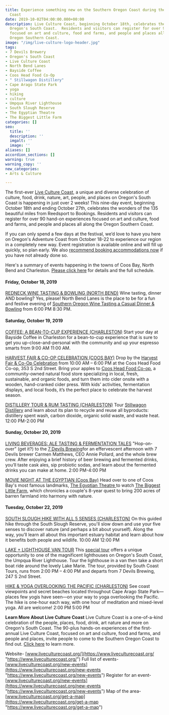 ```yaml
---
title: Experience something new on the Southern Oregon Coast during the Live Culture
  Coast
date: 2019-10-02T04:00:00.000+00:00
description: Live Culture Coast, beginning October 18th, celebrates the wonders of
  Oregon's South Coast.  Residents and visitors can register for over 90 hand-on experiences
  focused on art and culture, food and farms, and people and places all along the
  Oregon Southern Coast.
image: "/img/live-culture-logo-header.jpg"
tags:
- 7 Devils Brewery
- Oregon's South Coast
- Live Culture Coast
- North Bend Lanes
- Bayside Coffee
- Coos Head Food Co-Op
- " Stillwagon Distillery"
- Cape Arago State Park
- yoga
- hiking
- culture
- Umpqua River Lighthouse
- South Slough Reserve
- The Egyptian Theatre
- The Biggest Little Farm
categories: []
seo:
  title: ''
  description: ''
  imgalt: ''
  image: ''
aliases: []
accordion_sections: []
warning: true
warning_copy: ''
new_categories:
- Arts & Culture

---
```

The first-ever [Live Culture Coast](http://www.liveculturecoast.org), a unique and diverse celebration of culture, food, drink, nature, art, people, and places on Oregon's South Coast is happening in just over 2 weeks! This nine-day event, beginning October 18th and ending October 27th, celebrates the wonders of the 135 beautiful miles from Reedsport to Bookings.  Residents and visitors can register for over 90 hand-on experiences focused on art and culture, food and farms, and people and places all along the Oregon Southern Coast.

If you can only spend a few days at the festival, we’d love to have you here on Oregon's Adventure Coast from October 18-22 to experience our region in a completely new way. Event registration is available online and will fill up quickly, so plan early. We also [recommend booking accommodations now](https://www.oregonsadventurecoast.com/lodging/) if you have not already done so. 

Here's a summary of events happening in the towns of Coos Bay, North Bend and Charleston. [Please click here](https://www.liveculturecoast.org/new-events) for details and the full schedule.

#### **Friday, October 18, 2019**

[REDNECK WINE TASTING & BOWLING (NORTH BEND)](https://www.liveculturecoast.org/new-events/redneck-wine-tasting-amp-bowling) Wine tasting, dinner AND bowling? Yes, please! North Bend Lanes is the place to be for a fun and festive evening of [Southern Oregon Wine Tasting,a Casual Dinner & Bowling](https://www.liveculturecoast.org/new-events/redneck-wine-tasting-amp-bowling) from 6:00 PM 8:30 PM.

#### **Saturday, October 19, 2019**

[COFFEE: A BEAN-TO-CUP EXPERIENCE (CHARLESTON)](https://www.liveculturecoast.org/new-events/coffee-a-bean-to-cup-experience)
Start your day at Bayside Coffee in Charleston for a bean-to-cup experience that is sure to get you up-close-and-personal with the community and up your espresso smarts from 9:00 AM  11:00 AM.

[HARVEST FAIR & CO-OP CELEBRATION (COOS BAY)](https://www.liveculturecoast.org/new-events/harvest-fair-amp-co-op-celebration-1)
Drop by the [Harvest Fair & Co-Op Celebration](https://www.liveculturecoast.org/new-events/harvest-fair-amp-co-op-celebration-1) from 10:00 AM – 6:00 PM at the Coos Head Food Co-op, 353 S 2nd Street. Bring your apples to [Coos Head Food Co-op](http://coosheadfoodcoop.org/), a community-owned natural food store specializing in local, fresh, sustainable, and organic foods, and turn them into cider onsite with a wooden, hand-cranked cider press. With kids' activities, fermentation displays, and local foods, it’s the perfect place to celebrate the harvest season.

[DISTILLERY TOUR & RUM TASTING (CHARLESTON)](https://www.liveculturecoast.org/new-events/distillery-tour-amp-rum-tasting)
Tour [Stillwagon Distillery](http://stillwagondistillery.com/) and learn about its plan to recycle and reuse all byproducts: distillery spent wash, carbon dioxide, organic solid waste, and waste heat. 12:00 PM-2:00 PM

#### **Sunday, October 20, 2019**

[LIVING BEVERAGES: ALE TASTING & FERMENTATION TALES](https://www.liveculturecoast.org/new-events/living-beverages-ale-tasting-amp-fermentation-tales)
"Hop-on-over" (get it?) to the [7 Devils Brewing](https://www.7devilsbrewery.com/)for an effervescent afternoon with 7 Devils brewer Carmen Matthews, CEO Annie Pollard, and the whole brew crew. After enjoying a brief history of beer brewing and fermented drinks, you’ll taste cask ales, sip probiotic sodas, and learn about the fermented drinks you can make at home. 2:00 PM-4:00 PM

[MOVIE NIGHT AT THE EGYPTIAN (Coos Bay)](https://www.liveculturecoast.org/new-events/movie-night-at-the-egyptian)
Head over to one of Coos Bay's most famous landmarks, [The Egyptian Theatre ](https://egyptiantheatreoregon.com/)to watch [The Biggest Little Farm](https://www.biggestlittlefarmmovie.com/), which chronicles a couple's 8-year quest to bring 200 acres of barren farmland into harmony with nature.

#### Tuesday, October 22, 2019

[SOUTH SLOUGH HIKE WITH ALL 5 SENSES (CHARLESTON)](https://www.liveculturecoast.org/new-events/south-slough-hike-with-all-5-senses)
On this guided hike through the South Slough Reserve, you'll slow down and use your five senses to discover nature (and perhaps a bit about yourself). Along the way, you’ll learn all about this important estuary habitat and learn about how it benefits both people and wildlife. 10:00 AM  12:00 PM

[LAKE + LIGHTHOUSE VAN TOUR](https://www.liveculturecoast.org/new-events/lake-lighthouse-van-tour)
This [special tour](https://www.liveculturecoast.org/new-events/lake-lighthouse-van-tour) offers a unique opportunity to one of the magnificent lighthouses on Oregon's South Coast, the Umpqua River Lighthouse. Tour the lighthouse in a van then take a short boat ride around the lovely Lake Marie. The tour, provided by South Coast Tours, runs from 2:00 PM – 4:00 PM and departs from 7 Devils Brewing, 247 S 2nd Street.

[HIKE & YOGA OVERLOOKING THE PACIFIC (CHARLESTON)](https://www.liveculturecoast.org/new-events/hike-amp-yoga-overlooking-the-pacific)
See coast viewpoints and secret beaches located throughout Cape Arago State Park—places few yogis have seen—on your way to yoga overlooking the Pacific. The hike is one-hour each way, with one hour of meditation and mixed-level yoga. All are welcome! 2:00 PM 5:00 PM

**Learn More About Live Culture Coast**
Live Culture Coast is a one-of-a-kind celebration of the people, places, food, drink, art nature and more on Oregon's South Coast. The 90-plus hands-on experiences of the first-annual Live Culture Coast, focused on art and culture, food and farms, and people and places, invite people to come to the Southern Oregon Coast to find out. [Click here](https://www.liveculturecoast.org/about-1) to learn more.

Website- [www.liveculturecoast.org/](https://www.liveculturecoast.org/ "https://www.liveculturecoast.org/")
Full list of events- [www.liveculturecoast.org/new-events](https://www.liveculturecoast.org/new-events "https://www.liveculturecoast.org/new-events")
Register for an event- [www.liveculturecoast.org/new-events](https://www.liveculturecoast.org/new-events "https://www.liveculturecoast.org/new-events")
Map of the area- [www.liveculturecoast.org/get-a-map](https://www.liveculturecoast.org/get-a-map "https://www.liveculturecoast.org/get-a-map")